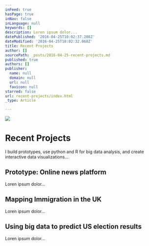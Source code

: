 ```yaml
---
inFeed: true
hasPage: true
inNav: false
inLanguage: null
keywords: []
description: Loren ipsum dolor...
datePublished: '2016-04-25T10:02:37.208Z'
dateModified: '2016-04-25T10:02:32.068Z'
title: Recent Projects
author: []
sourcePath: _posts/2016-04-25-recent-projects.md
published: true
authors: []
publisher:
  name: null
  domain: null
  url: null
  favicon: null
starred: false
url: recent-projects/index.html
_type: Article

---
```

![](https://the-grid-user-content.s3-us-west-2.amazonaws.com/986cf2e1-511f-4669-abf1-18c490cf038e.png)

# Recent Projects

I build prototypes, use python and R for big data analysis, and create interactive data visualizations...

## Prototype: Online news platform

Loren ipsum dolor...

## Mapping Immigration in the UK

Loren ipsum dolor...

## Using big data to predict US election results

Loren ipsum dolor...